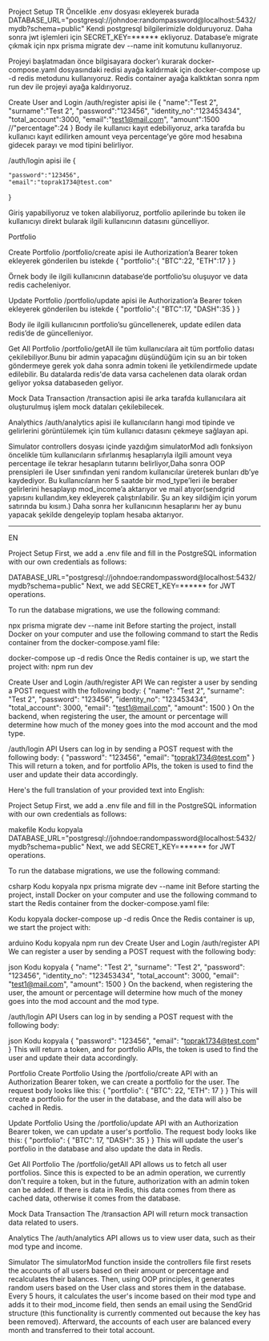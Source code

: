 Project Setup
TR
Öncelikle .env dosyası ekleyerek burada DATABASE_URL="postgresql://johndoe:randompassword@localhost:5432/mydb?schema=public"
Kendi postgresql bilgilerimizle dolduruyoruz.
Daha sonra jwt işlemleri için SECRET_KEY=****** ekliyoruz.
Database’e migrate çıkmak için npx prisma migrate dev --name init komutunu kullanıyoruz.

Projeyi başlatmadan önce bilgisayara docker’ı kurarak docker-compose.yaml dosyasındaki redisi ayağa kaldırmak için docker-compose up -d redis   metodunu kullanıyoruz.
Redis container ayağa kalktıktan sonra npm run dev ile projeyi ayağa kaldırıyoruz.


Create User and Login
/auth/register apisi ile 
{
    "name":"Test 2",
    "surname":"Test 2",
    "password":"123456",
    "identity_no":"123453434",
    "total_account":3000,
    "email":"test1@mail.com",
    "amount":1500
    //"percentage":24
}
Body ile kullanıcı kayıt edebiliyoruz, arka tarafda bu kullanıcı kayıt edilirken amount veya percentage’ye göre mod hesabına gidecek parayı ve mod tipini belirliyor.

/auth/login apisi ile 
{
   
    "password":"123456",
    "email":"toprak1734@test.com"
}

Giriş yapabiliyoruz ve token alabiliyoruz, portfolio apilerinde bu token ile kullanıcıyı direkt bularak ilgili kullanıcının datasını güncelliyor.

Portfolio

Create Portfolio
/portfolio/create apisi ile Authorization’a Bearer token ekleyerek gönderilen bu istekde 
{
   "portfolio":{
    "BTC":22,
    "ETH":17
   }
}

Örnek body ile ilgili kullanıcının database’de portfolio’su oluşuyor ve data redis cacheleniyor.

Update Portfolio
/portfolio/update apisi ile Authorization’a Bearer token ekleyerek gönderilen bu istekde 
{
   "portfolio":{
    "BTC":17,
    "DASH":35
   }
}

Body ile ilgili kullanıcının portfolio’su güncellenerek, update edilen data redis’de de güncelleniyor.

Get All Portfolio
/portfolio/getAll ile tüm kullanıcılara ait tüm portfolio datası çekilebiliyor.Bunu bir admin yapacağını düşündüğüm için su an bir token göndermeye gerek yok daha sonra admin tokeni ile yetkilendirmede update edilebilir.
Bu datalarda redis'de data varsa cachelenen data olarak ordan geliyor yoksa databaseden geliyor.

Mock Data Transaction
/transaction apisi ile arka tarafda kullanıcılara ait oluşturulmuş işlem mock dataları çekilebilecek.

Analythics
/auth/analytics apisi ile kullanıcıların hangi mod tipinde ve gelirlerini görüntülemek için tüm kullanıcı datasını çekmeye sağlayan api.

Simulator
controllers dosyası içinde yazdığım simulatorMod adlı fonksiyon öncelikle tüm kullanıcıların sıfırlanmış hesaplarıyla ilgili amount veya percentage ile tekrar hesapların tutarını belirliyor,Daha sonra OOP prensipleri ile User sınıfından yeni random kullanıcılar üreterek bunları db’ye kaydediyor.
Bu kullanıcıların her 5 saatde bir mod_type’leri ile beraber gelirlerini hesaplayıp mod_income’a aktarıyor ve mail atıyor(sendgrid yapısını kullandım,key ekleyerek çalıştırılabilir.
Şu an key sildiğim için yorum satırında bu kısım.) Daha sonra her kullanıcının hesaplarını her ay bunu yapacak şekilde dengeleyip toplam hesaba aktarıyor.


------------------------------------------------------------------------------
EN

Project Setup
First, we add a .env file and fill in the PostgreSQL information with our own credentials as follows:

DATABASE_URL="postgresql://johndoe:randompassword@localhost:5432/mydb?schema=public"
Next, we add SECRET_KEY=****** for JWT operations.

To run the database migrations, we use the following command:

npx prisma migrate dev --name init
Before starting the project, install Docker on your computer and use the following command to start the Redis container from the docker-compose.yaml file:

docker-compose up -d redis
Once the Redis container is up, we start the project with:
npm run dev

Create User and Login
/auth/register API
We can register a user by sending a POST request with the following body:
{
    "name": "Test 2",
    "surname": "Test 2",
    "password": "123456",
    "identity_no": "123453434",
    "total_account": 3000,
    "email": "test1@mail.com",
    "amount": 1500
}
On the backend, when registering the user, the amount or percentage will determine how much of the money goes into the mod account and the mod type.

/auth/login API
Users can log in by sending a POST request with the following body:
{
    "password": "123456",
    "email": "toprak1734@test.com"
}
This will return a token, and for portfolio APIs, the token is used to find the user and update their data accordingly.

Here's the full translation of your provided text into English:

Project Setup
First, we add a .env file and fill in the PostgreSQL information with our own credentials as follows:

makefile
Kodu kopyala
DATABASE_URL="postgresql://johndoe:randompassword@localhost:5432/mydb?schema=public"
Next, we add SECRET_KEY=****** for JWT operations.

To run the database migrations, we use the following command:

csharp
Kodu kopyala
npx prisma migrate dev --name init
Before starting the project, install Docker on your computer and use the following command to start the Redis container from the docker-compose.yaml file:

Kodu kopyala
docker-compose up -d redis
Once the Redis container is up, we start the project with:

arduino
Kodu kopyala
npm run dev
Create User and Login
/auth/register API
We can register a user by sending a POST request with the following body:

json
Kodu kopyala
{
    "name": "Test 2",
    "surname": "Test 2",
    "password": "123456",
    "identity_no": "123453434",
    "total_account": 3000,
    "email": "test1@mail.com",
    "amount": 1500
}
On the backend, when registering the user, the amount or percentage will determine how much of the money goes into the mod account and the mod type.

/auth/login API
Users can log in by sending a POST request with the following body:

json
Kodu kopyala
{
    "password": "123456",
    "email": "toprak1734@test.com"
}
This will return a token, and for portfolio APIs, the token is used to find the user and update their data accordingly.

Portfolio
Create Portfolio
Using the /portfolio/create API with an Authorization Bearer token, we can create a portfolio for the user. The request body looks like this:
{
    "portfolio": {
        "BTC": 22,
        "ETH": 17
    }
}
This will create a portfolio for the user in the database, and the data will also be cached in Redis.

Update Portfolio
Using the /portfolio/update API with an Authorization Bearer token, we can update a user's portfolio. The request body looks like this:
{
    "portfolio": {
        "BTC": 17,
        "DASH": 35
    }
}
This will update the user's portfolio in the database and also update the data in Redis.


Get All Portfolio
The /portfolio/getAll API allows us to fetch all user portfolios. Since this is expected to be an admin operation, 
we currently don't require a token, but in the future, authorization with an admin token can be added.
If there is data in Redis, this data comes from there as cached data, otherwise it comes from the database.

Mock Data Transaction
The /transaction API will return mock transaction data related to users.

Analytics
The /auth/analytics API allows us to view user data, such as their mod type and income.

Simulator
The simulatorMod function inside the controllers file first resets the accounts of all users based on their amount or percentage and recalculates their balances. Then, using OOP principles, it generates random users based on the User class and stores them in the database.
Every 5 hours, it calculates the user's income based on their mod type and adds it to their mod_income field, then sends an email using the SendGrid structure (this functionality is currently commented out because the key has been removed).
Afterward, the accounts of each user are balanced every month and transferred to their total account.
